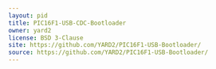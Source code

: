 ```yaml
---
layout: pid
title: PIC16F1-USB-CDC-Bootloader
owner: yard2
license: BSD 3-Clause
site: https://github.com/YARD2/PIC16F1-USB-Bootloader/
source: https://github.com/YARD2/PIC16F1-USB-Bootloader/
---
```

